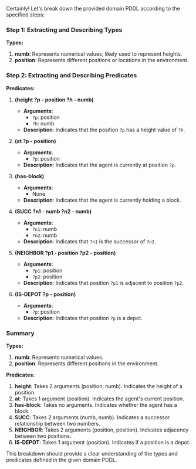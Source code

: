 Certainly! Let's break down the provided domain PDDL according to the specified steps:

### Step 1: Extracting and Describing Types

**Types:**
1. **numb**: Represents numerical values, likely used to represent heights.
2. **position**: Represents different positions or locations in the environment.

### Step 2: Extracting and Describing Predicates

**Predicates:**
1. **(height ?p - position ?h - numb)**
   - **Arguments**: 
     - `?p`: position
     - `?h`: numb
   - **Description**: Indicates that the position `?p` has a height value of `?h`.

2. **(at ?p - position)**
   - **Arguments**: 
     - `?p`: position
   - **Description**: Indicates that the agent is currently at position `?p`.

3. **(has-block)**
   - **Arguments**: 
     - None
   - **Description**: Indicates that the agent is currently holding a block.

4. **(SUCC ?n1 - numb ?n2 - numb)**
   - **Arguments**: 
     - `?n1`: numb
     - `?n2`: numb
   - **Description**: Indicates that `?n1` is the successor of `?n2`.

5. **(NEIGHBOR ?p1 - position ?p2 - position)**
   - **Arguments**: 
     - `?p1`: position
     - `?p2`: position
   - **Description**: Indicates that position `?p1` is adjacent to position `?p2`.

6. **(IS-DEPOT ?p - position)**
   - **Arguments**: 
     - `?p`: position
   - **Description**: Indicates that position `?p` is a depot.

### Summary

**Types:**
1. **numb**: Represents numerical values.
2. **position**: Represents different positions in the environment.

**Predicates:**
1. **height**: Takes 2 arguments (position, numb). Indicates the height of a position.
2. **at**: Takes 1 argument (position). Indicates the agent's current position.
3. **has-block**: Takes no arguments. Indicates whether the agent has a block.
4. **SUCC**: Takes 2 arguments (numb, numb). Indicates a successor relationship between two numbers.
5. **NEIGHBOR**: Takes 2 arguments (position, position). Indicates adjacency between two positions.
6. **IS-DEPOT**: Takes 1 argument (position). Indicates if a position is a depot.

This breakdown should provide a clear understanding of the types and predicates defined in the given domain PDDL.